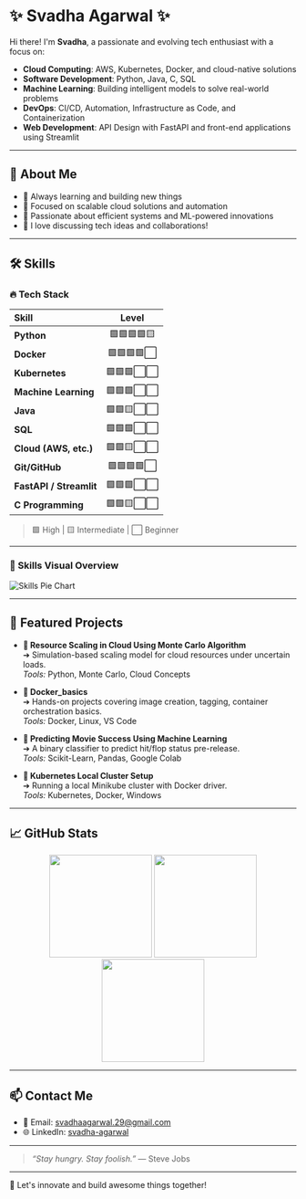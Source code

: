 # ✨ Svadha Agarwal ✨

Hi there! I'm **Svadha**, a passionate and evolving tech enthusiast with a focus on:
- **Cloud Computing**: AWS, Kubernetes, Docker, and cloud-native solutions
- **Software Development**: Python, Java, C, SQL
- **Machine Learning**: Building intelligent models to solve real-world problems
- **DevOps**: CI/CD, Automation, Infrastructure as Code, and Containerization
- **Web Development**: API Design with FastAPI and front-end applications using Streamlit

---

## 🧩 About Me

- 🌱 Always learning and building new things
- 🚀 Focused on scalable cloud solutions and automation
- 🎯 Passionate about efficient systems and ML-powered innovations
- 💬 I love discussing tech ideas and collaborations!

---

## 🛠️ Skills

### 🔥 Tech Stack

| Skill | Level |
|:------|:-----:|
| **Python** | 🟩🟩🟩🟩🟨 |
| **Docker** | 🟩🟩🟩🟩⬜ |
| **Kubernetes** | 🟩🟩🟩⬜⬜ |
| **Machine Learning** | 🟩🟩🟩⬜⬜ |
| **Java** | 🟩🟩🟨⬜⬜ |
| **SQL** | 🟩🟩🟩⬜⬜ |
| **Cloud (AWS, etc.)** | 🟩🟩🟨⬜⬜ |
| **Git/GitHub** | 🟩🟩🟩🟩⬜ |
| **FastAPI / Streamlit** | 🟩🟩🟩⬜⬜ |
| **C Programming** | 🟩🟩🟨⬜⬜ |

> 🟩 High | 🟨 Intermediate | ⬜ Beginner

---

### 🎨 Skills Visual Overview

![Skills Pie Chart](https://quickchart.io/chart?c={%22type%22:%22pie%22,%22data%22:{%22labels%22:[%22Python%22,%22Docker%22,%22Kubernetes%22,%22Java%22,%22SQL%22,%22Cloud%22,%22C%22,%22Machine%20Learning%22],%22datasets%22:[{%22data%22:[20,15,10,15,10,10,10,10]}]},%22options%22:{%22plugins%22:{%22legend%22:{%22position%22:%22right%22}}}})

---

## 🚀 Featured Projects

- **🔹 Resource Scaling in Cloud Using Monte Carlo Algorithm**  
  ➔ Simulation-based scaling model for cloud resources under uncertain loads.  
  *Tools:* Python, Monte Carlo, Cloud Concepts

- **🔹 Docker_basics**  
  ➔ Hands-on projects covering image creation, tagging, container orchestration basics.  
  *Tools:* Docker, Linux, VS Code

- **🔹 Predicting Movie Success Using Machine Learning**  
  ➔ A binary classifier to predict hit/flop status pre-release.  
  *Tools:* Scikit-Learn, Pandas, Google Colab

- **🔹 Kubernetes Local Cluster Setup**  
  ➔ Running a local Minikube cluster with Docker driver.  
  *Tools:* Kubernetes, Docker, Windows

---

## 📈 GitHub Stats

<div align="center">
  
  <img src="https://github-readme-stats.vercel.app/api?username=Svadha29&show_icons=true&theme=tokyonight" height="180px"/>
  
  <img src="https://github-readme-stats.vercel.app/api/top-langs/?username=Svadha29&layout=compact&theme=tokyonight" height="180px"/>
  
  <img src="https://github-readme-streak-stats.herokuapp.com/?user=Svadha29&theme=tokyonight" height="180px"/>
  
</div>

---

## 📫 Contact Me

- 📧 Email: [svadhaagarwal.29@gmail.com](svadhaagarwal.29@gmail.com)
- 🌐 LinkedIn: [svadha-agarwal](https://www.linkedin.com)

---

> _“Stay hungry. Stay foolish.”_ — Steve Jobs

---

 🚀 Let's innovate and build awesome things together!
